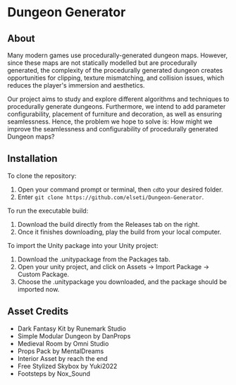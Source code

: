 # Dungeon Generator

## About
Many modern games use procedurally-generated dungeon maps. However, since these maps are not statically modelled but are procedurally generated, the complexity of the procedurally generated dungeon creates opportunities for clipping, texture mismatching, and collision issues, which reduces the player's immersion and aesthetics.

Our project aims to study and explore different algorithms and techniques to procedurally generate dungeons. Furthermore, we intend to add parameter configurability, placement of furniture and decoration, as well as ensuring seamlessness. Hence, the problem we hope to solve is: How might we improve the seamlessness and configurability of procedurally generated Dungeon maps?

## Installation
To clone the repository:
1. Open your command prompt or terminal, then `cd`to your desired folder.
2. Enter `git clone https://github.com/elseti/Dungeon-Generator`.
   

To run the executable build:
1. Download the build directly from the Releases tab on the right.
2. Once it finishes downloading, play the build from your local computer.
   

To import the Unity package into your Unity project:
1. Download the .unitypackage from the Packages tab.
2. Open your unity project, and click on Assets -> Import Package -> Custom Package.
3. Choose the .unitypackage you downloaded, and the package should be imported now.

## Asset Credits
* Dark Fantasy Kit by Runemark Studio
* Simple Modular Dungeon by DanProps
* Medieval Room by Omni Studio
* Props Pack by MentalDreams
* Interior Asset by reach the end
* Free Stylized Skybox by Yuki2022
* Footsteps by Nox_Sound

